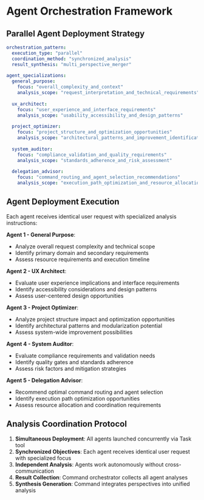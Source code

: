 
# Agent Orchestration Framework

## Parallel Agent Deployment Strategy

```yaml
orchestration_pattern:
  execution_type: "parallel"
  coordination_method: "synchronized_analysis"
  result_synthesis: "multi_perspective_merger"
  
agent_specializations:
  general_purpose:
    focus: "overall_complexity_and_context"
    analysis_scope: "request_interpretation_and_technical_requirements"
    
  ux_architect:
    focus: "user_experience_and_interface_requirements"
    analysis_scope: "usability_accessibility_and_design_patterns"
    
  project_optimizer:
    focus: "project_structure_and_optimization_opportunities"
    analysis_scope: "architectural_patterns_and_improvement_identification"
    
  system_auditor:
    focus: "compliance_validation_and_quality_requirements"
    analysis_scope: "standards_adherence_and_risk_assessment"
    
  delegation_advisor:
    focus: "command_routing_and_agent_selection_recommendations"
    analysis_scope: "execution_path_optimization_and_resource_allocation"
```

## Agent Deployment Execution

Each agent receives identical user request with specialized analysis instructions:

**Agent 1 - General Purpose**: 
- Analyze overall request complexity and technical scope
- Identify primary domain and secondary requirements
- Assess resource requirements and execution timeline

**Agent 2 - UX Architect**:
- Evaluate user experience implications and interface requirements
- Identify accessibility considerations and design patterns
- Assess user-centered design opportunities

**Agent 3 - Project Optimizer**:
- Analyze project structure impact and optimization opportunities
- Identify architectural patterns and modularization potential
- Assess system-wide improvement possibilities

**Agent 4 - System Auditor**:
- Evaluate compliance requirements and validation needs
- Identify quality gates and standards adherence
- Assess risk factors and mitigation strategies

**Agent 5 - Delegation Advisor**:
- Recommend optimal command routing and agent selection
- Identify execution path optimization opportunities
- Assess resource allocation and coordination requirements

## Analysis Coordination Protocol

1. **Simultaneous Deployment**: All agents launched concurrently via Task tool
2. **Synchronized Objectives**: Each agent receives identical user request with specialized focus
3. **Independent Analysis**: Agents work autonomously without cross-communication
4. **Result Collection**: Command orchestrator collects all agent analyses
5. **Synthesis Generation**: Command integrates perspectives into unified analysis
